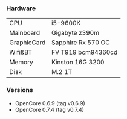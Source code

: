 ### Hardware
|  |    |
| ---------- | -------------            | 
|CPU      | i5-9600K             | 
| Mainboard     | Gigabyte z390m | 
| GraphicCard     | Sapphire Rx 570 OC  |
| Wifi&BT | FV T919 bcm94360cd  | 
| Memory     | Kinston 16G 3200  | 
| Disk     |  M.2 1T          |

### Versions
- OpenCore 0.6.9 (tag v0.6.9)
- OpenCore 0.7.4 (tag v0.7.4)